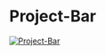 # Project-Bar

[![Project-Bar](https://img.youtube.com/vi/DfwxCq3dEwM/0.jpg)](https://youtu.be/DfwxCq3dEwM)
